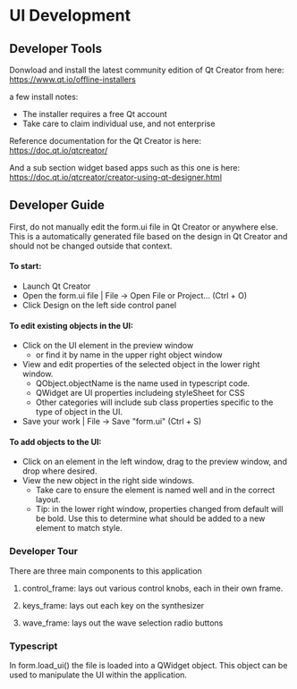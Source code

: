# UI Development

## Developer Tools

Donwload and install the latest community edition of Qt Creator from here: https://www.qt.io/offline-installers

a few install notes:    

* The installer requires a free Qt account
* Take care to claim individual use, and not enterprise

Reference documentation for the Qt Creator is here: https://doc.qt.io/qtcreator/

And a sub section widget based apps such as this one is here: https://doc.qt.io/qtcreator/creator-using-qt-designer.html

## Developer Guide

First, do not manually edit the form.ui file in Qt Creator or anywhere else. This is a automatically generated file based on the design in Qt Creator and should not be changed outside that context.

#### To start: 
* Launch Qt Creator
* Open the form.ui file | File -> Open File or Project... (Ctrl + O)
* Click Design on the left side control panel

#### To edit existing objects in the UI:
* Click on the UI element in the preview window
    * or find it by name in the upper right object window
* View and edit properties of the selected object in the lower right window.
    * QObject.objectName is the name used in typescript code.
    * QWidget are UI properties includeing styleSheet for CSS
    * Other categories will include sub class properties specific to the type of object in the UI.
* Save your work | File -> Save "form.ui" (Ctrl + S)

#### To add objects to the UI:
* Click on an element in the left window, drag to the preview window, and drop where desired.
* View the new object in the right side windows.
    * Take care to ensure the element is named well and in the correct layout.
    * Tip: in the lower right window, properties changed from default will be bold. Use this to determine what should be added to a new element to match style.


### Developer Tour

There are three main components to this application

1. control_frame: lays out various control knobs, each in their own frame.

2. keys_frame: lays out each key on the synthesizer

3. wave_frame: lays out the wave selection radio buttons

### Typescript

In form.load_ui() the file is loaded into a QWidget object.
This object can be used to manipulate the UI within the application.

